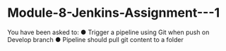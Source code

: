 # Module-8-Jenkins-Assignment---1
You have been asked to: ● Trigger a pipeline using Git when push on Develop branch ● Pipeline should pull git content to a folder
